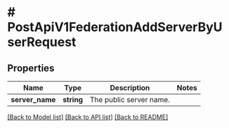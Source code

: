 # # PostApiV1FederationAddServerByUserRequest

## Properties

Name | Type | Description | Notes
------------ | ------------- | ------------- | -------------
**server_name** | **string** | The public server name. |

[[Back to Model list]](../../README.md#models) [[Back to API list]](../../README.md#endpoints) [[Back to README]](../../README.md)

